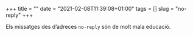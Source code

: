 +++
title = ""
date = "2021-02-08T11:39:08+01:00"
tags = []
slug = "no-reply"
+++

Els missatges des d’adreces `no-reply` són de molt mala educació.